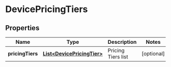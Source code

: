 
# DevicePricingTiers

## Properties
Name | Type | Description | Notes
------------ | ------------- | ------------- | -------------
**pricingTiers** | [**List&lt;DevicePricingTier&gt;**](DevicePricingTier.md) | Pricing Tiers list |  [optional]



